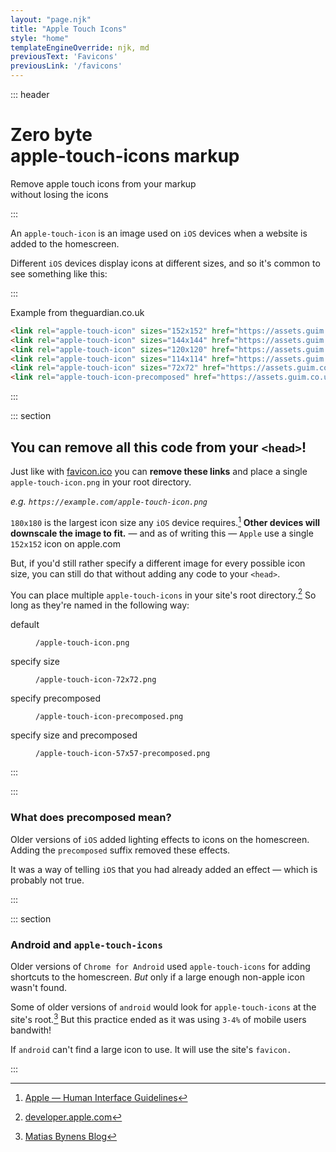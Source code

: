 ```yaml
---
layout: "page.njk"
title: "Apple Touch Icons"
style: "home"
templateEngineOverride: njk, md
previousText: 'Favicons'
previousLink: '/favicons'
---
```


::: header

<h1><span class="highlight">Zero byte<br>apple-touch-icons markup</span></h1>

<p><span class="highlight">Remove apple touch icons from your markup<br>without losing the icons</span></p>

:::

An `apple-touch-icon` is an image used on `iOS` devices when a website is added to the homescreen. 

Different `iOS` devices display icons at different sizes, and so it's common to see something like this:


:::

<figcaption>Example from theguardian.co.uk</figcaption>

``` html
<link rel="apple-touch-icon" sizes="152x152" href="https://assets.guim.co.uk/images/favicons/fee5e2d638d1c35f6d501fa397e53329/152x152.png"/>
<link rel="apple-touch-icon" sizes="144x144" href="https://assets.guim.co.uk/images/favicons/1fe70b29879674433702d5266abcb0d4/144x144.png"/>
<link rel="apple-touch-icon" sizes="120x120" href="https://assets.guim.co.uk/images/favicons/c58143bd2a5b5426b6256cd90ba6eb47/120x120.png"/>
<link rel="apple-touch-icon" sizes="114x114" href="https://assets.guim.co.uk/images/favicons/68cbd5cf267598abd6a026f229ef6b45/114x114.png"/>
<link rel="apple-touch-icon" sizes="72x72" href="https://assets.guim.co.uk/images/favicons/873381bf11d58e20f551905d51575117/72x72.png"/>
<link rel="apple-touch-icon-precomposed" href="https://assets.guim.co.uk/images/favicons/6a2aa0ea5b4b6183e92d0eac49e2f58b/57x57.png"/>
```

:::

::: section

## You can remove all this code from your `<head>`!

Just like with [favicon.ico](/favicons) you can **remove these links** and place a single `apple-touch-icon.png` in your root directory.

*e.g. `https://example.com/apple-touch-icon.png`*

`180x180` is the largest icon size any `iOS` device requires.[^1] **Other devices will downscale the image to fit.** — and as of writing this — `Apple` use a single `152x152` icon on apple.com

But, if you'd still rather specify a different image for every possible icon size, you can still do that without adding any code to your `<head>`.

You can place multiple `apple-touch-icons` in your site's root directory.[^2] So long as they're named in the following way:

<dl>
<dt><p>default</p>                                          <dd><p><code>/apple-touch-icon.png</code></p>
<dt><p>specify size</p>                                <dd><p><code>/apple-touch-icon-72x72.png</code></p>
<dt><p>specify precomposed</p>                        <dd><p><code>/apple-touch-icon-precomposed.png</code></p>
<dt><p>specify size and precomposed</p>                   <dd><p><code>/apple-touch-icon-57x57-precomposed.png</code></p>
</dl>

:::

::: 

<figcaption>

### What does precomposed mean?

</figcaption>

<aside>

Older versions of `iOS` added lighting effects to icons on the homescreen. Adding the `precomposed` suffix removed these effects.

It was a way of telling `iOS` that you had already added an effect — which is probably not true.

</aside>

:::

::: section

### Android and `apple-touch-icons`

Older versions of `Chrome for Android` used `apple-touch-icons` for adding shortcuts to the homescreen. 
*But* only if a large enough non-apple icon wasn't found.

Some of older versions of `android` would look for `apple-touch-icons` at the site's root.[^3] But this practice ended as it was using `3-4%` of mobile users bandwith!

If `android` can't find a large icon to use. It will use the site's `favicon.`

:::

[^1]:[Apple — Human Interface Guidelines](https://developer.apple.com/design/human-interface-guidelines/ios/icons-and-images/app-icon/#app-icon-sizes)
[^2]:[developer.apple.com](https://developer.apple.com/library/archive/documentation/AppleApplications/Reference/SafariWebContent/ConfiguringWebApplications/ConfiguringWebApplications.html)
[^3]:[Matias Bynens Blog](https://mathiasbynens.be/notes/touch-icons)